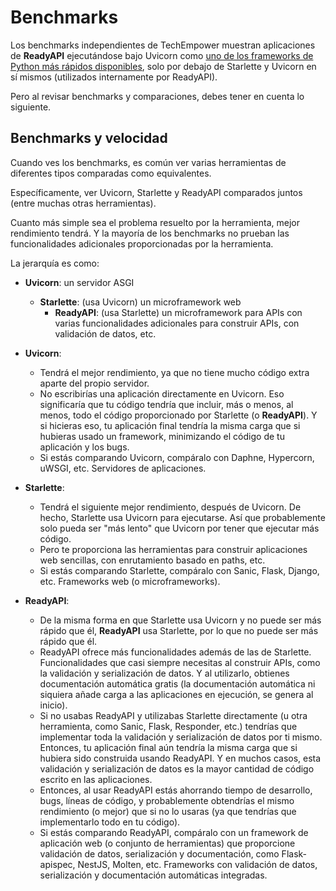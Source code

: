 # Benchmarks

Los benchmarks independientes de TechEmpower muestran aplicaciones de **ReadyAPI** ejecutándose bajo Uvicorn como <a href="https://www.techempower.com/benchmarks/#section=test&runid=7464e520-0dc2-473d-bd34-dbdfd7e85911&hw=ph&test=query&l=zijzen-7" class="external-link" target="_blank">uno de los frameworks de Python más rápidos disponibles</a>, solo por debajo de Starlette y Uvicorn en sí mismos (utilizados internamente por ReadyAPI).

Pero al revisar benchmarks y comparaciones, debes tener en cuenta lo siguiente.

## Benchmarks y velocidad

Cuando ves los benchmarks, es común ver varias herramientas de diferentes tipos comparadas como equivalentes.

Específicamente, ver Uvicorn, Starlette y ReadyAPI comparados juntos (entre muchas otras herramientas).

Cuanto más simple sea el problema resuelto por la herramienta, mejor rendimiento tendrá. Y la mayoría de los benchmarks no prueban las funcionalidades adicionales proporcionadas por la herramienta.

La jerarquía es como:

* **Uvicorn**: un servidor ASGI
    * **Starlette**: (usa Uvicorn) un microframework web
        * **ReadyAPI**: (usa Starlette) un microframework para APIs con varias funcionalidades adicionales para construir APIs, con validación de datos, etc.

* **Uvicorn**:
    * Tendrá el mejor rendimiento, ya que no tiene mucho código extra aparte del propio servidor.
    * No escribirías una aplicación directamente en Uvicorn. Eso significaría que tu código tendría que incluir, más o menos, al menos, todo el código proporcionado por Starlette (o **ReadyAPI**). Y si hicieras eso, tu aplicación final tendría la misma carga que si hubieras usado un framework, minimizando el código de tu aplicación y los bugs.
    * Si estás comparando Uvicorn, compáralo con Daphne, Hypercorn, uWSGI, etc. Servidores de aplicaciones.
* **Starlette**:
    * Tendrá el siguiente mejor rendimiento, después de Uvicorn. De hecho, Starlette usa Uvicorn para ejecutarse. Así que probablemente solo pueda ser "más lento" que Uvicorn por tener que ejecutar más código.
    * Pero te proporciona las herramientas para construir aplicaciones web sencillas, con enrutamiento basado en paths, etc.
    * Si estás comparando Starlette, compáralo con Sanic, Flask, Django, etc. Frameworks web (o microframeworks).
* **ReadyAPI**:
    * De la misma forma en que Starlette usa Uvicorn y no puede ser más rápido que él, **ReadyAPI** usa Starlette, por lo que no puede ser más rápido que él.
    * ReadyAPI ofrece más funcionalidades además de las de Starlette. Funcionalidades que casi siempre necesitas al construir APIs, como la validación y serialización de datos. Y al utilizarlo, obtienes documentación automática gratis (la documentación automática ni siquiera añade carga a las aplicaciones en ejecución, se genera al inicio).
    * Si no usabas ReadyAPI y utilizabas Starlette directamente (u otra herramienta, como Sanic, Flask, Responder, etc.) tendrías que implementar toda la validación y serialización de datos por ti mismo. Entonces, tu aplicación final aún tendría la misma carga que si hubiera sido construida usando ReadyAPI. Y en muchos casos, esta validación y serialización de datos es la mayor cantidad de código escrito en las aplicaciones.
    * Entonces, al usar ReadyAPI estás ahorrando tiempo de desarrollo, bugs, líneas de código, y probablemente obtendrías el mismo rendimiento (o mejor) que si no lo usaras (ya que tendrías que implementarlo todo en tu código).
    * Si estás comparando ReadyAPI, compáralo con un framework de aplicación web (o conjunto de herramientas) que proporcione validación de datos, serialización y documentación, como Flask-apispec, NestJS, Molten, etc. Frameworks con validación de datos, serialización y documentación automáticas integradas.
